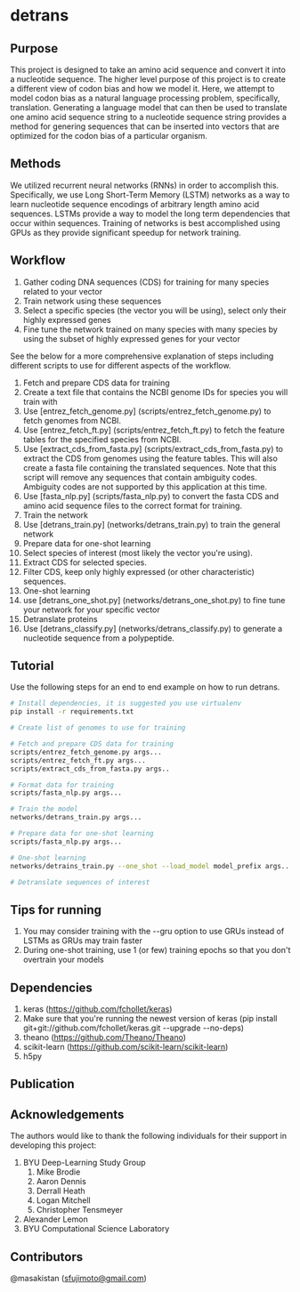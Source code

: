 # detrans

## Purpose

This project is designed to take an amino acid sequence and convert it into a nucleotide sequence.
The higher level purpose of this project is to create a different view of codon bias and how we model it.
Here, we attempt to model codon bias as a natural language processing problem, specifically, translation.
Generating a language model that can then be used to translate one amino acid sequence string to a nucleotide sequence string provides a method for genering sequences that can be inserted into vectors that are optimized for the codon bias of a particular organism.

## Methods

We utilized recurrent neural networks (RNNs) in order to accomplish this.
Specifically, we use Long Short-Term Memory (LSTM) networks as a way to learn nucleotide sequence encodings of arbitrary length amino acid sequences.
LSTMs provide a way to model the long term dependencies that occur within sequences.
Training of networks is best accomplished using GPUs as they provide significant speedup for network training.

## Workflow

1. Gather coding DNA sequences (CDS) for training for many species related to your vector
1. Train network using these sequences
1. Select a specific species (the vector you will be using), select only their highly expressed genes
1. Fine tune the network trained on many species with many species by using the subset of highly expressed genes for your vector

See the below for a more comprehensive explanation of steps including different scripts to use for different aspects of the workflow.

1. Fetch and prepare CDS data for training
  1. Create a text file that contains the NCBI genome IDs for species you will train with
  1. Use [entrez_fetch_genome.py] (scripts/entrez_fetch_genome.py) to fetch genomes from NCBI.
  1. Use [entrez_fetch_ft.py] (scripts/entrez_fetch_ft.py) to fetch the feature tables for the specified species from NCBI.
  1. Use [extract_cds_from_fasta.py] (scripts/extract_cds_from_fasta.py) to extract the CDS from genomes using the feature tables. This will also create a fasta file containing the translated sequences. Note that this script will remove any sequences that contain ambiguity codes. Ambiguity codes are not supported by this application at this time.
  1. Use [fasta_nlp.py] (scripts/fasta_nlp.py) to convert the fasta CDS and amino acid sequence files to the correct format for training.
1. Train the network
  1. Use [detrans_train.py] (networks/detrans_train.py) to train the general network
1. Prepare data for one-shot learning
  1. Select species of interest (most likely the vector you're using).
  1. Extract CDS for selected species.
  1. Filter CDS, keep only highly expressed (or other characteristic) sequences.
1. One-shot learning
  1. use [detrans_one_shot.py] (networks/detrans_one_shot.py) to fine tune your network for your specific vector
1. Detranslate proteins
  1. Use [detrans_classify.py] (networks/detrans_classify.py) to generate a nucleotide sequence from a polypeptide.

## Tutorial

Use the following steps for an end to end example on how to run detrans.

```bash
# Install dependencies, it is suggested you use virtualenv
pip install -r requirements.txt

# Create list of genomes to use for training

# Fetch and prepare CDS data for training
scripts/entrez_fetch_genome.py args...
scripts/entrez_fetch_ft.py args...
scripts/extract_cds_from_fasta.py args..

# Format data for training
scripts/fasta_nlp.py args...

# Train the model
networks/detrans_train.py args...

# Prepare data for one-shot learning
scripts/fasta_nlp.py args...

# One-shot learning
networks/detrains_train.py --one_shot --load_model model_prefix args...

# Detranslate sequences of interest
```

## Tips for running

1. You may consider training with the --gru option to use GRUs instead of LSTMs as GRUs may train faster
1. During one-shot training, use 1 (or few) training epochs so that you don't overtrain your models

## Dependencies

1. keras (https://github.com/fchollet/keras)
  1. Make sure that you're running the newest version of keras (pip install git+git://github.com/fchollet/keras.git --upgrade --no-deps)
1. theano (https://github.com/Theano/Theano)
1. scikit-learn (https://github.com/scikit-learn/scikit-learn)
1. h5py

## Publication

## Acknowledgements

The authors would like to thank the following individuals for their support in developing this project:

1. BYU Deep-Learning Study Group
    1. Mike Brodie
    1. Aaron Dennis
    1. Derrall Heath
    1. Logan Mitchell
    1. Christopher Tensmeyer
1. Alexander Lemon
1. BYU Computational Science Laboratory

## Contributors
@masakistan (sfujimoto@gmail.com)
